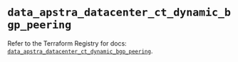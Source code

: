 # `data_apstra_datacenter_ct_dynamic_bgp_peering`

Refer to the Terraform Registry for docs: [`data_apstra_datacenter_ct_dynamic_bgp_peering`](https://registry.terraform.io/providers/juniper/apstra/0.94.0/docs/data-sources/datacenter_ct_dynamic_bgp_peering).
